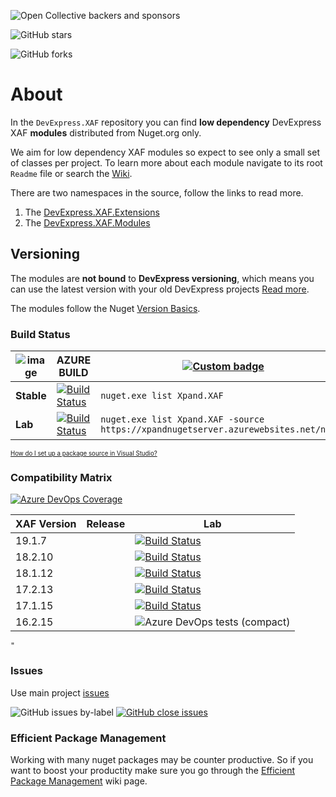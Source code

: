 ![Open Collective backers and sponsors](https://img.shields.io/opencollective/all/expand?label=PLEASE%20SPONSOR%20our%20activities%20if%20we%20helped%20your%20business&style=for-the-badge)

![GitHub stars](https://img.shields.io/github/stars/expandframework/devexpress.xaf?label=Star%20the%20project%20if%20you%20think%20it%20deserves%20it&style=social)

![GitHub forks](https://img.shields.io/github/forks/expandframework/Devexpress.Xaf?label=Fork%20the%20project%20to%20extend%20and%20contribute&style=social)


# About
In the `DevExpress.XAF` repository you can find **low dependency** DevExpress XAF **modules** distributed from Nuget.org only. 

We aim for low dependency XAF modules so expect to see only a small set of classes per project. To learn more about each module navigate to its root `Readme` file or search the [Wiki](http://xaf.wiki.expandframework.com).

There are two namespaces in the source, follow the links to read more. 
1. The [DevExpress.XAF.Extensions](https://github.com/eXpandFramework/XAF/blob/master/src/Extensions/)
2. The [DevExpress.XAF.Modules](https://github.com/eXpandFramework/XAF/tree/master/src/Modules)

## Versioning
The modules are **not bound** to **DevExpress versioning**, which means you can use the latest version with your old DevExpress projects [Read more](https://github.com/eXpandFramework/XAF/tree/master/tools/Xpand.VersionConverter).

The modules follow the Nuget [Version Basics](https://docs.microsoft.com/en-us/nuget/reference/package-versioning#version-basics).

### Build Status

| ![image](https://user-images.githubusercontent.com/159464/66713086-c8c5a800-edae-11e9-9bc1-73ffc0c215fb.png) | **AZURE BUILD** | [![Custom badge](https://img.shields.io/endpoint.svg?label=Nuget.org&url=https%3A%2F%2Fxpandnugetstats.azurewebsites.net%2Fapi%2Ftotals%2FXAF)](https://www.nuget.org/packages?q=Xpand.XAF) 
|----------|--------|--------
**Stable**|[![Build Status](https://dev.azure.com/eXpandDevOps/eXpandFramework/_apis/build/status/DevExpress.XAF-Release?branchName=master)](https://dev.azure.com/eXpandDevOps/eXpandFramework/_build/latest?definitionId=25&branchName=master)|`nuget.exe list Xpand.XAF`
**Lab**|[![Build Status](https://dev.azure.com/eXpandDevOps/eXpandFramework/_apis/build/status/Packages/XAF-Lab?branchName=lab)](https://dev.azure.com/eXpandDevOps/eXpandFramework/_build/latest?definitionId=23?branchName=lab)|`nuget.exe list Xpand.XAF -source https://xpandnugetserver.azurewebsites.net/nuget`
<sub><sup>[How do I set up a package source in Visual Studio?](https://go.microsoft.com/fwlink/?linkid=698608)</sup></sub>

### Compatibility Matrix
[![Azure DevOps Coverage](https://img.shields.io/azure-devops/coverage/eXpandDevOps/expandframework/25.svg?logo=azuredevops)](https://dev.azure.com/eXpandDevOps/eXpandFramework/_build/latest?definitionId=25)



|XAF Version   | Release  | Lab|
|---|---|---|
|19.1.7||[![Build Status](https://dev.azure.com/eXpandDevOps/eXpandFramework/_apis/build/status/lab-Builds/DevExpress.XAF-Lab?branchName=lab)](https://dev.azure.com/eXpandDevOps/eXpandFramework/_build/latest?definitionId=23&branchName=lab)
|18.2.10||[![Build Status](https://dev.azure.com/eXpandDevOps/eXpandFramework/_apis/build/status/lab-Builds/DevExpress.XAF-Lab-18.2?branchName=lab)](https://dev.azure.com/eXpandDevOps/eXpandFramework/_build/latest?definitionId=55&branchName=lab)
|18.1.12||[![Build Status](https://dev.azure.com/eXpandDevOps/eXpandFramework/_apis/build/status/lab-Builds/DevExpress.XAF-Lab-18.1?branchName=lab)](https://dev.azure.com/eXpandDevOps/eXpandFramework/_build/latest?definitionId=56&branchName=lab)
|17.2.13||[![Build Status](https://dev.azure.com/eXpandDevOps/eXpandFramework/_apis/build/status/lab-Builds/DevExpress.XAF-Lab-17.2?branchName=lab)](https://dev.azure.com/eXpandDevOps/eXpandFramework/_build/latest?definitionId=57&branchName=lab)
|17.1.15||[![Build Status](https://dev.azure.com/eXpandDevOps/eXpandFramework/_apis/build/status/lab-Builds/DevExpress.XAF-Lab-17.1?branchName=lab)](https://dev.azure.com/eXpandDevOps/eXpandFramework/_build/latest?definitionId=58&branchName=lab)
|16.2.15||![Azure DevOps tests (compact)](https://img.shields.io/azure-devops/tests/expanddevops/expandframework/59?label=%20)
    "
### Issues
Use main project [issues](https://github.com/eXpandFramework/eXpand/issues/new?assignees=apobekiaris&labels=Question%2C+XAF&template=xaf--question.md&title=)

![GitHub issues by-label](https://img.shields.io/github/issues/expandframework/expand/Standalone_XAF_Modules.svg) [![GitHub close issues](https://img.shields.io/github/issues-closed/eXpandFramework/eXpand/Standalone_XAF_Modules.svg)](https://github.com/eXpandFramework/eXpand/issues?utf8=%E2%9C%93&q=is%3Aissue+is%3Aclosed+sort%3Aupdated-desc+label%3AXAF+)

### Efficient Package Management

Working with many nuget packages may be counter productive. So if you want to boost your productity make sure you go through the [Efficient Package Management](https://github.com/eXpandFramework/DevExpress.XAF/wiki/Efficient-package-management) wiki page.
